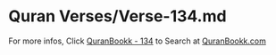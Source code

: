 # Quran Verses/Verse-134.md 

For more infos, Click [QuranBookk - 134](https://www.quranbookk.com/quran/search?q=134) to Search at [QuranBookk.com](http://quranbookk.com/)